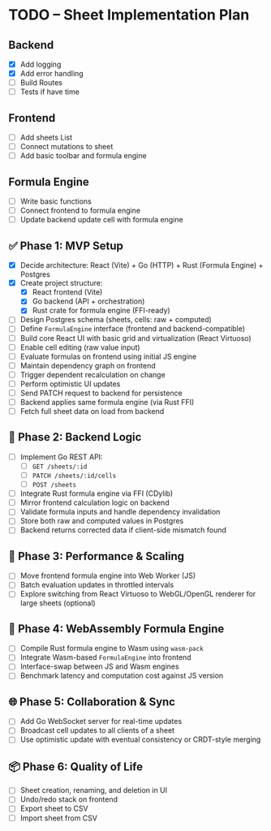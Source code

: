 # TODO – Sheet Implementation Plan

## Backend

- [x] Add logging
- [x] Add error handling
- [ ] Build Routes
- [ ] Tests if have time

## Frontend

- [ ] Add sheets List
- [ ] Connect mutations to sheet
- [ ] Add basic toolbar and formula engine

## Formula Engine

- [ ] Write basic functions
- [ ] Connect frontend to formula engine
- [ ] Update backend update cell with formula engine

## ✅ Phase 1: MVP Setup

- [x] Decide architecture: React (Vite) + Go (HTTP) + Rust (Formula Engine) + Postgres
- [x] Create project structure:
  - [x] React frontend (Vite)
  - [x] Go backend (API + orchestration)
  - [x] Rust crate for formula engine (FFI-ready)
- [ ] Design Postgres schema (sheets, cells: raw + computed)
- [ ] Define `FormulaEngine` interface (frontend and backend-compatible)
- [ ] Build core React UI with basic grid and virtualization (React Virtuoso)
- [ ] Enable cell editing (raw value input)
- [ ] Evaluate formulas on frontend using initial JS engine
- [ ] Maintain dependency graph on frontend
- [ ] Trigger dependent recalculation on change
- [ ] Perform optimistic UI updates
- [ ] Send PATCH request to backend for persistence
- [ ] Backend applies same formula engine (via Rust FFI)
- [ ] Fetch full sheet data on load from backend

## 🔄 Phase 2: Backend Logic

- [ ] Implement Go REST API:
  - [ ] `GET /sheets/:id`
  - [ ] `PATCH /sheets/:id/cells`
  - [ ] `POST /sheets`
- [ ] Integrate Rust formula engine via FFI (CDylib)
- [ ] Mirror frontend calculation logic on backend
- [ ] Validate formula inputs and handle dependency invalidation
- [ ] Store both raw and computed values in Postgres
- [ ] Backend returns corrected data if client-side mismatch found

## 🧪 Phase 3: Performance & Scaling

- [ ] Move frontend formula engine into Web Worker (JS)
- [ ] Batch evaluation updates in throttled intervals
- [ ] Explore switching from React Virtuoso to WebGL/OpenGL renderer for large sheets (optional)

## 🔧 Phase 4: WebAssembly Formula Engine

- [ ] Compile Rust formula engine to Wasm using `wasm-pack`
- [ ] Integrate Wasm-based `FormulaEngine` into frontend
- [ ] Interface-swap between JS and Wasm engines
- [ ] Benchmark latency and computation cost against JS version

## 🌐 Phase 5: Collaboration & Sync

- [ ] Add Go WebSocket server for real-time updates
- [ ] Broadcast cell updates to all clients of a sheet
- [ ] Use optimistic update with eventual consistency or CRDT-style merging

## 📦 Phase 6: Quality of Life

- [ ] Sheet creation, renaming, and deletion in UI
- [ ] Undo/redo stack on frontend
- [ ] Export sheet to CSV
- [ ] Import sheet from CSV
